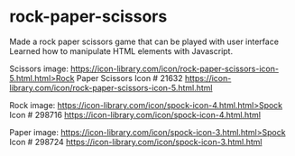 # rock-paper-scissors

Made a rock paper scissors game that can be played with user interface
Learned how to manipulate HTML elements with Javascript.


Scissors image: https://icon-library.com/icon/rock-paper-scissors-icon-5.html.html>Rock Paper Scissors Icon # 21632
                https://icon-library.com/icon/rock-paper-scissors-icon-5.html.html

Rock image: https://icon-library.com/icon/spock-icon-4.html.html>Spock Icon # 298716
            https://icon-library.com/icon/spock-icon-4.html.html

Paper image: https://icon-library.com/icon/spock-icon-3.html.html>Spock Icon # 298724
             https://icon-library.com/icon/spock-icon-3.html.html
